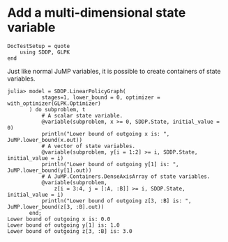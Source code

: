 # Add a multi-dimensional state variable

```@meta
DocTestSetup = quote
    using SDDP, GLPK
end
```

Just like normal JuMP variables, it is possible to create containers of state
variables.

```jldoctest; filter=r"A policy graph.+"s
julia> model = SDDP.LinearPolicyGraph(
           stages=1, lower_bound = 0, optimizer = with_optimizer(GLPK.Optimizer)
       ) do subproblem, t
           # A scalar state variable.
           @variable(subproblem, x >= 0, SDDP.State, initial_value = 0)
           println("Lower bound of outgoing x is: ", JuMP.lower_bound(x.out))
           # A vector of state variables.
           @variable(subproblem, y[i = 1:2] >= i, SDDP.State, initial_value = i)
           println("Lower bound of outgoing y[1] is: ", JuMP.lower_bound(y[1].out))
           # A JuMP.Containers.DenseAxisArray of state variables.
           @variable(subproblem,
               z[i = 3:4, j = [:A, :B]] >= i, SDDP.State, initial_value = i)
           println("Lower bound of outgoing z[3, :B] is: ", JuMP.lower_bound(z[3, :B].out))
       end;
Lower bound of outgoing x is: 0.0
Lower bound of outgoing y[1] is: 1.0
Lower bound of outgoing z[3, :B] is: 3.0
```
